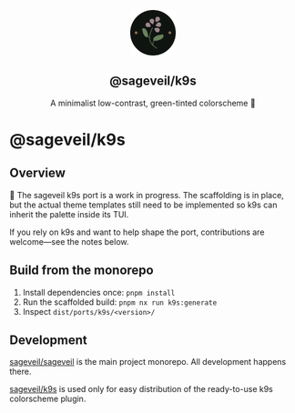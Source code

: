 <p align="center">
    <img src="../../../assets/sageveil-logo.png" width="80" />
    <h2 align="center">@sageveil/k9s</h2>
</p>

<p align="center">A minimalist low-contrast, green-tinted colorscheme 🌱</p>

# @sageveil/k9s

## Overview

🚧 The sageveil k9s port is a work in progress. The scaffolding is in place, but the actual theme templates still need to be implemented so k9s can inherit the palette inside its TUI.

If you rely on k9s and want to help shape the port, contributions are welcome—see the notes below.

## Build from the monorepo

1. Install dependencies once: `pnpm install`
2. Run the scaffolded build: `pnpm nx run k9s:generate`
3. Inspect `dist/ports/k9s/<version>/`

## Development

[sageveil/sageveil](https://github.com/sageveil/sageveil) is the main project monorepo. All development happens there.

[sageveil/k9s](https://github.com/sageveil/k9s) is used only for easy distribution of the ready-to-use k9s colorscheme plugin.
